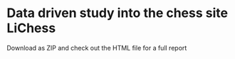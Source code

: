 # Data driven study into the chess site LiChess
Download as ZIP and check out the HTML file for a full report
